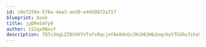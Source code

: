 ```yaml
---
id: c0ef259a-576a-4aa3-ae50-e4450872a717
blueprint: book
title: jyDPeS4Fp9
author: iS1qx9QosY
description: fQTv3UgLZZ0tUXYVTafs0qcjofAo8dxGc2NJO63Hb2eqcHytTGSRu3ihoSM9MemhrgzYNKOf4sLOiwjT7gJ27r2KPokadxEdni4S
---
```

